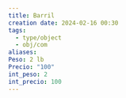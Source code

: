 ```yaml
---
title: Barril
creation date: 2024-02-16 00:30
tags:
  - type/object
  - obj/com
aliases: 
Peso: 2 lb
Precio: "100"
int_peso: 2
int_precio: 100
---
```


